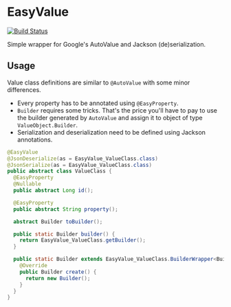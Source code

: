 # EasyValue

[![Build Status](https://travis-ci.org/jubicoy/easyvalue.svg?branch=master)](https://travis-ci.org/jubicoy/easyvalue)

Simple wrapper for Google's AutoValue and Jackson (de)serialization.

## Usage

Value class definitions are similar to `@AutoValue` with some minor
differences.

* Every property has to be annotated using `@EasyProperty`.
* `Builder` requires some tricks. That's the price you'll have to pay to
  use the builder generated by `AutoValue` and assign it to object of
  type `ValueObject.Builder`.
* Serialization and deserialization need to be defined using Jackson
  annotations.

```java
@EasyValue
@JsonDeserialize(as = EasyValue_ValueClass.class)
@JsonSerialize(as = EasyValue_ValueClass.class)
public abstract class ValueClass {
  @EasyProperty
  @Nullable
  public abstract Long id();

  @EasyProperty
  public abstract String property();

  abstract Builder toBuilder();

  public static Builder builder() {
    return EasyValue_ValueClass.getBuilder();
  }

  public static Builder extends EasyValue_ValueClass.BuilderWrapper<Builder> {
    @Override
    public Builder create() {
      return new Builder();
    }
  }
}
```

